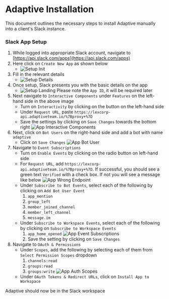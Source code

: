 # Adaptive Installation

This document outlines the necessary steps to install Adaptive manually into a client's Slack instance.

### Slack App Setup
1. While logged into appropriate Slack account, navigate to [https://api.slack.com/apps](https://api.slack.com/apps)
2. Here click on `Create New App` as shown below
    - ![Setup Init](images/setup-init.png)
3. Fill in the relevant details
    -  ![Setup Details](images/setup-details.png)
4. Once setup, Slack presents you with the basic details on the app
    - ![Setup Landing](images/app-landing.png)
Please note the `App ID`, it will be required later
5. Next navigate to `Interactive Components` under `Features` on the left-hand side in the above image
    - Turn on `Interactivity` by clicking on the button on the left-hand side
    - Under `Request URL`, paste `https://lexcorp-api.adaptiveteam.io/%7Bproxy+%7D`
    - Save the settings by clicking on `Save Changes` towards the bottom right
    ![App Interactive Components](images/app-interactive-components-setup.png)
6. Next, click on `Bot Users` on the right-hand side and add a bot with name `adaptive`
    - Click on `Save Changes`
    ![App Bot User](images/app-bot-user.png)
7. Navigate to `Event Subscriptions`
    - Turn on `Enable Events` by clicking on the radio button on left-hand side
    - For `Request URL`, add `https://lexcorp-api.adaptiveteam.io/%7Bproxy+%7D`. If successful, you should see a green text `Verified` with a check box.
    If not you will see a message like below
    ![App Wrong Endpoint](images/app-wrong-endpoint.png)
    - Under `Subscribe to Bot Events`, select each of the following by clicking on `Add Bot User Event`
        1. `app_mention`
        2. `group_left`
        3. `member_joined_channel`
        4. `member_left_channel`
        5. `message.im`
    - Under `Subscribe to Workspace Events`, select each of the following by clicking on `Subscribe to Workspace Events`
        1. `app_home_opened`
        ![App Event Subscriptions](images/app-event-subscriptions.png)
        2. Save the setting by clicking on `Save Changes`
8. Navigate to `OAuth & Permissions`
    - Under `Scopes`, add the following by selecting each of them from `Select Permission Scopes` dropdown
        1. `channels:read`
        2. `groups:read`
        3. `groups:write`
        ![App Auth Scopes](images/app-auth-scopes.png)
    - Under `OAuth Tokens & Redirect URLs`, click on `Install App to Workspace`
    

Adaptive should now be in the Slack workspace

